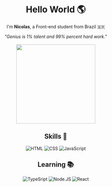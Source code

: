 <h1 align="center">
Hello World 🌎
</h1>

<p align="center">
  I'm <strong>Nicolas</strong>, a Front-end student from Brazil 🇧🇷
</p>

<div align="center">
  <cite>
    "Genius is 1% talent and 99% percent hard work."
  </cite>
</div>

<br>

<div align="center">
<img width="256px" src="https://media.giphy.com/media/ao9DUiTKH60XS/giphy.gif" />

<h2 align="center">Skills 🚀</h2>

<div align="center">
  <img src="https://img.shields.io/badge/HTML5-E34F26?style=for-the-badge&logo=html5&logoColor=white" alt="HTML" title="HTML"/>
  <img src="https://img.shields.io/badge/CSS3-1572B6?style=for-the-badge&logo=css3&logoColor=white" alt="CSS" title="CSS"/>
  <img src="https://img.shields.io/badge/JavaScript-F7DF1E?style=for-the-badge&logo=javascript&logoColor=black" alt="JavaScript" title="JavaScript"/>
</div>

<h2 align="center">Learning 📚</h2>

<div align="center">
  <img src="https://img.shields.io/badge/TypeScript-007ACC?style=for-the-badge&logo=typescript&logoColor=white" alt="TypeSript" title="TypeScript"/>
  <img src="https://img.shields.io/badge/Node.js-43853D?style=for-the-badge&logo=node.js&logoColor=white" alt="Node.JS" title="Node.JS"/>
  <img src="https://img.shields.io/badge/React-20232A?style=for-the-badge&logo=react&logoColor=61DAFB" alt="React" title="React"/>
</div>
